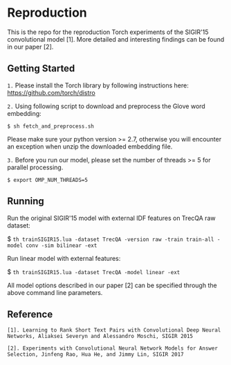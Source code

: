 # Reproduction
This is the repo for the reproduction Torch experiments of the SIGIR'15 convolutional model [1]. More detailed and interesting findings can be found in our paper [2]. 

Getting Started
-----------
``1.`` Please install the Torch library by following instructions here: https://github.com/torch/distro

``2.`` Using following script to download and preprocess the Glove word embedding:
```
$ sh fetch_and_preprocess.sh
``` 
Please make sure your python version >= 2.7, otherwise you will encounter an exception when unzip the downloaded embedding file.

``3.`` Before you run our model, please set the number of threads >= 5 for parallel processing. 
```
$ export OMP_NUM_THREADS=5
```

Running
--------
Run the original SIGIR'15 model with external IDF features on TrecQA raw dataset:

$ ``th trainSIGIR15.lua -dataset TrecQA -version raw -train train-all -model conv -sim bilinear -ext``

Run linear model with external features:

$ ``th trainSIGIR15.lua -dataset TrecQA -model linear -ext``

All model options described in our paper [2] can be specified through the above command line parameters.

Reference 
---------
``[1]. Learning to Rank Short Text Pairs with Convolutional Deep Neural Networks, Aliaksei Severyn and Alessandro Moschi, SIGIR 2015`` 

``[2]. Experiments with Convolutional Neural Network Models for Answer Selection, Jinfeng Rao, Hua He, and Jimmy Lin, SIGIR 2017``

